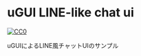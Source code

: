 # uGUI LINE-like chat ui

[![CC0](http://img.shields.io/badge/license-CC0-blue.svg?style=flat-square)](COPYING.txt)

uGUIによるLINE風チャットUIのサンプル
